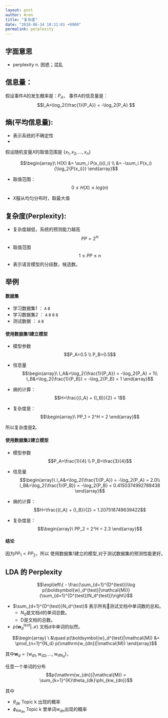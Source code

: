 ```yaml
---
layout: post
author: Aron
title: "复杂度"
date: "2018-06-14 10:31:01 +0900"
permalink: perplexity
---
```


## 字面意思
- perplexity
n. 困惑；混乱





## 信息量：
假设事件A的发生概率是：$P_A$，
事件A的信息量是：
$$I_A=\log_2{\frac{1}{P_A}} = -\log_2{P_A} $$


## 熵(平均信息量):
- 表示系统的不确定性
-
假设随机变量$X$的取值范围是
$\left\{x_1,x_2,...,x_n \right\}$

$$\begin{array}\
H(X) &= \sum_i P(x_i){I_i} \\ &= -\sum_i P(x_i){\log_2{P(x_i)}}
\end{array}$$

- 取值范围：
$$0 \leq H(X) \leq log(n)$$


- $X$服从均匀分布时，取最大值

## 复杂度(Perplexity):
- 复杂度越低，系统的预测能力越高
$$PP = 2^H$$
- 取值范围
$$1 \leq PP \leq n $$
- 表示语言模型的分歧数，候选数。

## 举例

#### 数据集

- 学习数据集1 ： `A` `B`
- 学习数据集2 ： `A`  `B`  `B`  `B`
- 测试数据  ： `A` `B`

#### 使用数据集1建立模型

- 模型参数
$$P_A=0.5 \\ P_B=0.5$$

- 信息量
$$\begin{array}\
I_A&=\log_2{\frac{1}{P_A}} = -\log_2{P_A} = 1\\
I_B&=\log_2{\frac{1}{P_B}} = -\log_2{P_B} = 1
\end{array}$$

- 熵的计算：
$$H=\frac{{I_A} + {I_B}}{2} = 1$$

- 复杂度是：
$$\begin{array}\
PP_1 = 2^H = 2
\end{array}$$



所以复杂度是**2**。

#### 使用数据集2建立模型

- 模型参数
$$P_A=\frac{1}{4} \\ P_B=\frac{3}{4}$$




- 信息量
$$\begin{array}\
I_A&=\log_2{\frac{1}{P_A}} = -\log_2{P_A} = 2.0\\
I_B&=\log_2{\frac{1}{P_B}} = -\log_2{P_B} = 0.4150374992788438
\end{array}$$

- 熵的计算：
$$H=\frac{{I_A} + {I_B}}{2} = 1.207518749639422$$

- 复杂度是：
$$\begin{array}\
PP_2 = 2^H = 2.3
\end{array}$$

#### 结论
因为$PP_1 < PP_2$，所以 使用数据集1建立的模型,对于测试数据集的预测性能更好。

## LDA 的 Perplexity

$$\exp\left\{ - \frac{\sum_{d=1}^{D^{test}}\log p(\boldsymbol{w}_d^{test}|\mathcal{M})}{\sum_{d=1}^{D^{test}}N_d^{test}}\right\}$$

- $\sum_{d=1}^{D^{test}}N_d^{test}$ 表示所有测试文档中单词数的总和。
    - $N_d$是文档d的单词总数。
    - D是文档的总数。
- $p(\boldsymbol{w}_d^{test}|\mathcal{M})$ 文档d中单词的似然。

$$\begin{array} \
&\quad p(\boldsymbol{w}_d^{test}|\mathcal{M})
&= \prod_{n=1}^{N_d} p(\mathrm{w_{dn}}|\mathcal{M})
\end{array}$$

其中$\boldsymbol{w}_d=\{\mathrm{w_{d1}},\mathrm{w_{d2}},...,\mathrm{w_{dN_d}} \}$，


任意一个单词的分布$$p(\mathrm{w_{dn}}|\mathcal{M}) = \sum_{k=1}^{K}\theta_{dk}\phi_{kw_{dn}}$$


其中

- $\theta_{dk}$ Topic k 出现的概率
- $\phi_{kw_{dn}}$ Topic k 里单词$w_{dn}$出现的概率

